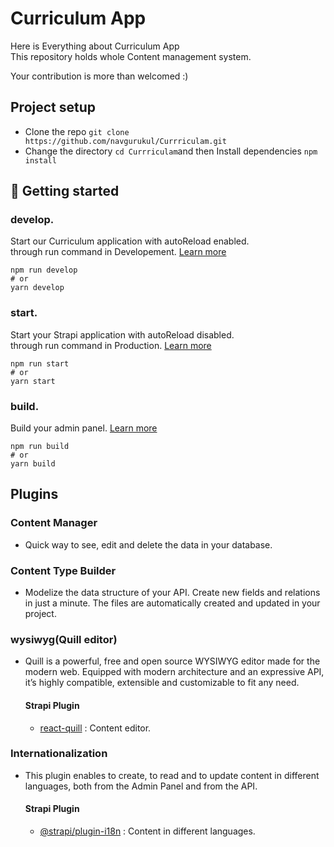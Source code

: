# Curriculum App
Here is Everything about Curriculum App<br> 
This repository holds whole Content management system.

Your contribution is more than welcomed :)
## Project setup
- Clone the repo `git clone https://github.com/navgurukul/Currriculam.git`
- Change the directory `cd Currriculam`and then Install dependencies `npm install`  


## 🚀 Getting started 

### develop.

Start our Curriculum application with autoReload enabled.<br>
through run command in Developement. [Learn more](https://docs.strapi.io/developer-docs/latest/developer-resources/cli/CLI.html#strapi-develop)

```
npm run develop
# or
yarn develop
```

### start.

Start your Strapi application with autoReload disabled. <br>
through run command in Production. [Learn more](https://docs.strapi.io/developer-docs/latest/developer-resources/cli/CLI.html#strapi-start)

```
npm run start
# or
yarn start
```

### build.

Build your admin panel. [Learn more](https://docs.strapi.io/developer-docs/latest/developer-resources/cli/CLI.html#strapi-build)

```
npm run build
# or
yarn build
```

## Plugins
### Content Manager
- Quick way to see, edit and delete the data in your database.
    
### Content Type Builder
- Modelize the data structure of your API. Create new fields and relations in just a minute. The files are automatically created and updated in your project.

###  wysiwyg(Quill editor)
- Quill is a powerful, free and open source WYSIWYG editor made for the modern web. Equipped with modern architecture and an expressive API, it’s highly compatible, extensible and customizable to fit any need.
    #### Strapi Plugin
    - [react-quill](https://strapi.io/blog/how-to-change-the-default-wysiwy-to-quill-editor) : Content editor.
### Internationalization
- This plugin enables to create, to read and to update content in different languages, both from the     Admin Panel and from the API.

    #### Strapi Plugin
    - [@strapi/plugin-i18n](https://strapi.io/blog/i18n-implementation-and-best-practices-in-strapi) : Content in different languages.


